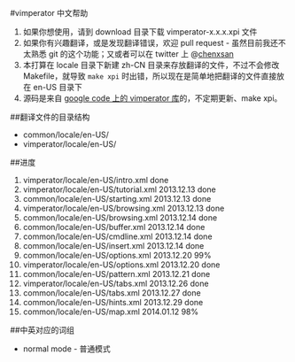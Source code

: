 #vimperator 中文帮助

1. 如果你想使用，请到 download 目录下载 vimperator-x.x.x.xpi 文件
2. 如果你有兴趣翻译，或是发现翻译错误，欢迎 pull request - 虽然目前我还不太熟悉 git 的这个功能；又或者可以在 twitter 上 @[chenxsan](https://twitter.com/chenxsan)
3. 本打算在 locale 目录下新建 zh-CN 目录来存放翻译的文件，不过不会修改 Makefile，就导致 `make xpi` 时出错，所以现在是简单地把翻译的文件直接放在 en-US 目录下
4. 源码是来自 [google code 上的 vimperator 库](http://code.google.com/p/vimperator-labs/source/checkout)的，不定期更新、make xpi。

##翻译文件的目录结构

+ common/locale/en-US/
+ vimperator/locale/en-US/

##进度

1. vimperator/locale/en-US/intro.xml done
2. vimperator/locale/en-US/tutorial.xml 2013.12.13 done
3. common/locale/en-US/starting.xml 2013.12.13 done
4. vimperator/locale/en-US/browsing.xml 2013.12.13 done
5. common/locale/en-US/browsing.xml 2013.12.14 done
6. common/locale/en-US/buffer.xml 2013.12.14 done
7. common/locale/en-US/cmdline.xml 2013.12.14 done
8. common/locale/en-US/insert.xml 2013.12.14 done
9. common/locale/en-US/options.xml 2013.12.20 99%
10. vimperator/locale/en-US/options.xml 2013.12.20 done
11. common/locale/en-US/pattern.xml 2013.12.21 done
12. vimperator/locale/en-US/tabs.xml 2013.12.26 done
13. common/locale/en-US/tabs.xml 2013.12.27 done
14. common/locale/en-US/hints.xml 2013.12.29 done
15. common/locale/en-US/map.xml 2014.01.12 98%

##中英对应的词组

* normal mode - 普通模式